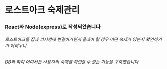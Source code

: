 # 로스트아크 숙제관리

### React와 Node(express)로 작성되었습니다

###### 로스트아크를 집과 피시방에 번갈아가면서 플레이 할 경우 어떤 숙제가 있는지 확인하기가 어려우니
###### DB화 하여 어디서든 사용자의 숙제를 확인할 수 있는 기능을 구축했습니다

